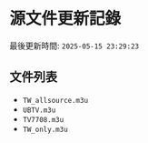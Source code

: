 # 源文件更新記錄

最後更新時間: `2025-05-15 23:29:23`

## 文件列表
- `TW_allsource.m3u`
- `UBTV.m3u`
- `TV7708.m3u`
- `TW_only.m3u`
